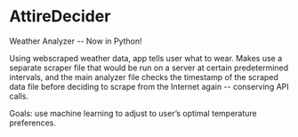 # AttireDecider
Weather Analyzer -- Now in Python!

Using webscraped weather data, app tells user what to wear. Makes use a separate scraper file that would be run on a server at certain predetermined intervals, and the main analyzer file checks the timestamp of the scraped data file before deciding to scrape from the Internet again -- conserving API calls.

Goals: use machine learning to adjust to user’s optimal temperature preferences. 



